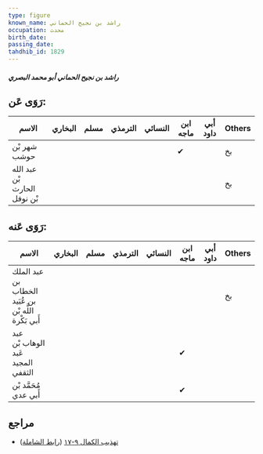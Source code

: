 ```yaml
---
type: figure
known_name: راشد بن نجيح الحماني
occupation: محدث
birth_date:
passing_date:
tahdhib_id: 1829
---
```

##### راشد بن نجيح الحماني أبو محمد البصري

## رَوَى عَن:
| الاسم                        | البخاري | مسلم | الترمذي | النسائي | ابن ماجه | أبي داود | Others |
| ---------------------------- | ------- | ---- | ------- | ------- | -------- | -------- | ------ |
| شهر بْن حوشب                 |         |      |         |         | ✔        |          | بخ     |
| عبد الله بْن الحارث بْن نوفل |         |      |         |         |          |          | بخ     |
## رَوَى عَنه:
| الاسم                                                | البخاري | مسلم | الترمذي | النسائي | ابن ماجه | أبي داود | Others |
| ---------------------------------------------------- | ------- | ---- | ------- | ------- | -------- | -------- | ------ |
| عبد الملك بن الخطاب بن عُبَيد اللَّه بْن أَبي بَكْرة |         |      |         |         |          |          | بخ     |
| عبد الوهاب بْن عَبد المجيد الثقفي                    |         |      |         |         | ✔        |          |        |
| مُحَمَّد بْن أَبي عدي                                |         |      |         |         | ✔        |          |        |
## مراجع
- [تهذيب الكمال ٩-١٧](obsidian://open?vault=Tahdhib-al-Kamal&file=Figures/١٨٢٩-راشد%20بن%20نجيح%20الحماني%20أبو%20محمد%20البصري) ([رابط الشاملة](https://shamela.ws/book/3722/4257))